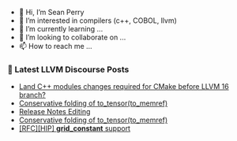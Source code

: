 - 👋 Hi, I’m Sean Perry
- 👀 I’m interested in compilers (c++, COBOL, llvm)
- 🌱 I’m currently learning ...
- 💞️ I’m looking to collaborate on ...
- 📫 How to reach me ...

<!---
s66perry/s66perry is a ✨ special ✨ repository because its `README.md` (this file) appears on your GitHub profile.
You can click the Preview link to take a look at your changes.
--->
### 📕 Latest LLVM Discourse Posts

<!-- DISCOURSE-LLVM:START -->
- [Land C++ modules changes required for CMake before LLVM 16 branch?](https://discourse.llvm.org/t/land-c-modules-changes-required-for-cmake-before-llvm-16-branch/67717#post_5)
- [Conservative folding of to_tensor&lpar;to_memref&rpar;](https://discourse.llvm.org/t/conservative-folding-of-to-tensor-to-memref/67777#post_3)
- [Release Notes Editing](https://discourse.llvm.org/t/release-notes-editing/67765#post_4)
- [Conservative folding of to_tensor&lpar;to_memref&rpar;](https://discourse.llvm.org/t/conservative-folding-of-to-tensor-to-memref/67777#post_2)
- [[RFC][HIP] __grid_constant__ support](https://discourse.llvm.org/t/rfc-hip-grid-constant-support/67759#post_2)
<!-- DISCOURSE-LLVM:END -->
